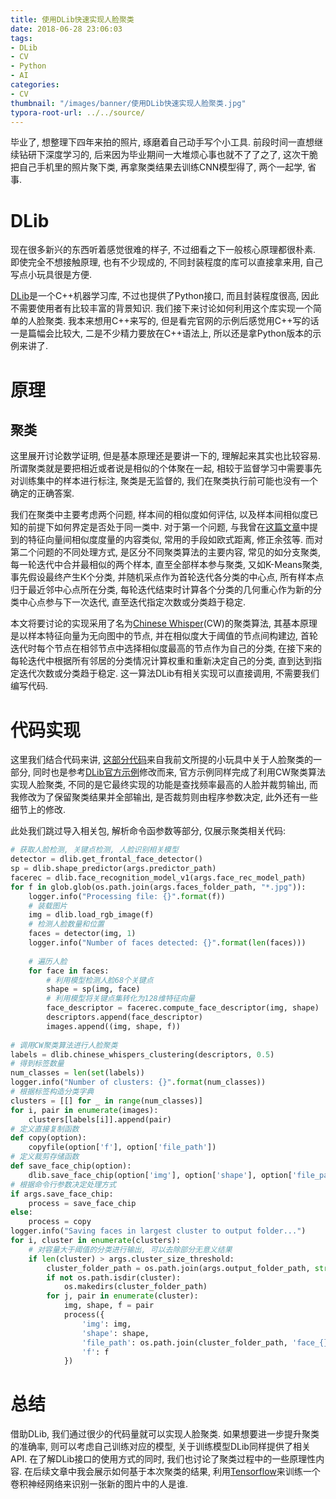 ```yaml
---
title: 使用DLib快速实现人脸聚类
date: 2018-06-28 23:06:03
tags:
- DLib
- CV
- Python
- AI
categories:
- CV
thumbnail: "/images/banner/使用DLib快速实现人脸聚类.jpg"
typora-root-url: ../../source/
---
```


毕业了, 想整理下四年来拍的照片, 琢磨着自己动手写个小工具. 前段时间一直想继续钻研下深度学习的, 后来因为毕业期间一大堆烦心事也就不了了之了, 这次干脆把自己手机里的照片聚下类, 再拿聚类结果去训练CNN模型得了, 两个一起学, 省事.

# DLib
现在很多新兴的东西听着感觉很难的样子, 不过细看之下一般核心原理都很朴素. 即使完全不想接触原理, 也有不少现成的, 不同封装程度的库可以直接拿来用, 自己写点小玩具很是方便.

[DLib](http://dlib.net/)是一个C++机器学习库, 不过也提供了Python接口, 而且封装程度很高, 因此不需要使用者有比较丰富的背景知识. 我们接下来讨论如何利用这个库实现一个简单的人脸聚类. 我本来想用C++来写的, 但是看完官网的示例后感觉用C++写的话一是篇幅会比较大, 二是不少精力要放在C++语法上, 所以还是拿Python版本的示例来讲了.

# 原理

## 聚类
这里展开讨论数学证明, 但是基本原理还是要讲一下的, 理解起来其实也比较容易. 所谓聚类就是要把相近或者说是相似的个体聚在一起, 相较于监督学习中需要事先对训练集中的样本进行标注, 聚类是无监督的, 我们在聚类执行前可能也没有一个确定的正确答案.

我们在聚类中主要考虑两个问题, 样本间的相似度如何评估, 以及样本间相似度已知的前提下如何界定是否处于同一类中. 对于第一个问题, 与我曾在[这篇文章](../基于协同过滤的推荐系统)中提到的特征向量间相似度度量的内容类似, 常用的手段如欧式距离, 修正余弦等. 而对第二个问题的不同处理方式, 是区分不同聚类算法的主要内容, 常见的如分支聚类, 每一轮迭代中合并最相似的两个样本, 直至全部样本参与聚类, 又如K-Means聚类, 事先假设最终产生K个分类, 并随机采点作为首轮迭代各分类的中心点, 所有样本点归于最近邻中心点所在分类, 每轮迭代结束时计算各个分类的几何重心作为新的分类中心点参与下一次迭代, 直至迭代指定次数或分类趋于稳定.

本文将要讨论的实现采用了名为[Chinese Whisper](https://www.wikiwand.com/en/Chinese_Whispers_(clustering_method))(CW)的聚类算法, 其基本原理是以样本特征向量为无向图中的节点, 并在相似度大于阈值的节点间构建边, 首轮迭代时每个节点在相邻节点中选择相似度最高的节点作为自己的分类, 在接下来的每轮迭代中根据所有邻居的分类情况计算权重和重新决定自己的分类, 直到达到指定迭代次数或分类趋于稳定. 这一算法DLib有相关实现可以直接调用, 不需要我们编写代码.

# 代码实现
这里我们结合代码来讲, [这部分代码](https://github.com/AngelMsger/FrankXX/blob/master/face_clustering.py)来自我前文所提的小玩具中关于人脸聚类的一部分, 同时也是参考[DLib官方示例](http://dlib.net/face_clustering.py.html)修改而来, 官方示例同样完成了利用CW聚类算法实现人脸聚类, 不同的是它最终实现的功能是查找频率最高的人脸并裁剪输出, 而我修改为了保留聚类结果并全部输出, 是否裁剪则由程序参数决定, 此外还有一些细节上的修改.

此处我们跳过导入相关包, 解析命令函参数等部分, 仅展示聚类相关代码:

```python
# 获取人脸检测, 关键点检测, 人脸识别相关模型
detector = dlib.get_frontal_face_detector()
sp = dlib.shape_predictor(args.predictor_path)
facerec = dlib.face_recognition_model_v1(args.face_rec_model_path)
for f in glob.glob(os.path.join(args.faces_folder_path, "*.jpg")):
    logger.info("Processing file: {}".format(f))
    # 装载图片
    img = dlib.load_rgb_image(f)
    # 检测人脸数量和位置
    faces = detector(img, 1)
    logger.info("Number of faces detected: {}".format(len(faces)))
    
    # 遍历人脸
    for face in faces:
        # 利用模型检测人脸68个关键点
        shape = sp(img, face)
        # 利用模型将关键点集转化为128维特征向量
        face_descriptor = facerec.compute_face_descriptor(img, shape)
        descriptors.append(face_descriptor)
        images.append((img, shape, f))
        
# 调用CW聚类算法进行人脸聚类
labels = dlib.chinese_whispers_clustering(descriptors, 0.5)
# 得到标签数量
num_classes = len(set(labels))
logger.info("Number of clusters: {}".format(num_classes))
# 根据标签构造分类字典
clusters = [[] for _ in range(num_classes)]
for i, pair in enumerate(images):
    clusters[labels[i]].append(pair)
# 定义直接复制函数
def copy(option):
    copyfile(option['f'], option['file_path'])
# 定义裁剪存储函数
def save_face_chip(option):
    dlib.save_face_chip(option['img'], option['shape'], option['file_path'], size=150, padding=0.25)
# 根据命令行参数决定处理方式
if args.save_face_chip:
    process = save_face_chip
else:
    process = copy
logger.info("Saving faces in largest cluster to output folder...")
for i, cluster in enumerate(clusters):
    # 对容量大于阈值的分类进行输出, 可以去除部分无意义结果
    if len(cluster) > args.cluster_size_threshold:
        cluster_folder_path = os.path.join(args.output_folder_path, str(labels[i]))
        if not os.path.isdir(cluster):
            os.makedirs(cluster_folder_path)
        for j, pair in enumerate(cluster):
            img, shape, f = pair
            process({
                'img': img,
                'shape': shape,
                'file_path': os.path.join(cluster_folder_path, 'face_{}'.format(j)),
                'f': f
            })
```

# 总结
借助DLib, 我们通过很少的代码量就可以实现人脸聚类. 如果想要进一步提升聚类的准确率, 则可以考虑自己训练对应的模型, 关于训练模型DLib同样提供了相关API. 在了解DLib接口的使用方式的同时, 我们也讨论了聚类过程中的一些原理性内容. 在后续文章中我会展示如何基于本次聚类的结果, 利用[Tensorflow](https://www.tensorflow.org/)来训练一个卷积神经网络来识别一张新的图片中的人是谁.